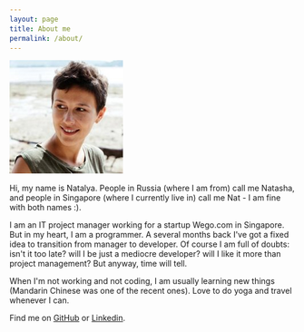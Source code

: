 ```yaml
---
layout: page
title: About me
permalink: /about/
---
```


![Natalya Kosenko](/assets/kosenko.jpg)

Hi, my name is Natalya. People in Russia (where I am from) call me Natasha, and people in Singapore (where I currently live in) call me Nat - I am fine with both names :).

I am an IT project manager working for a startup Wego.com in Singapore. But in my heart, I am a programmer. A several months back I've got a fixed idea to transition from manager to developer. Of course I am full of doubts: isn't it too late? will I be just a mediocre developer? will I like it more than project management? But anyway, time will tell.

When I'm not working and not coding, I am usually learning new things (Mandarin Chinese was one of the recent ones). Love to do yoga and travel whenever I can.

Find me on [GitHub](https://github.com/sergodeeva) or [Linkedin](https://www.linkedin.com/in/natalyakosenko/).